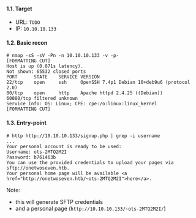 #### 1.1. Target

- URL: `TODO`
- IP: `10.10.10.133`

#### 1.2. Basic recon
```
# nmap -sS -sV -Pn -n 10.10.10.133 -v -p-
[FORMATTING CUT]
Host is up (0.071s latency).
Not shown: 65532 closed ports
PORT      STATE    SERVICE VERSION
22/tcp    open     ssh     OpenSSH 7.4p1 Debian 10+deb9u6 (protocol 2.0)
80/tcp    open     http    Apache httpd 2.4.25 ((Debian))
60080/tcp filtered unknown
Service Info: OS: Linux; CPE: cpe:/o:linux:linux_kernel
[FORMATTING CUT]
```

#### 1.3. Entry-point
```
# http http://10.10.10.133/signup.php | grep -i username
...
Your personal account is ready to be used:
Username: ots-2MTQ2M2I
Password: b761463b
You can use the provided credentials to upload your pages via sftp://onetwoseven.htb. 
Your personal home page will be available <a href="http://onetwoseven.htb/~ots-2MTQ2M2I">here</a>.
```
Note:
- this will generate SFTP credentials
- and a personal page (`http://10.10.10.133/~ots-2MTQ2M2I/`)
